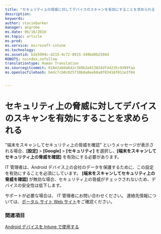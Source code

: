 ```yaml
---
title: "セキュリティ上の脅威に対してデバイスのスキャンを有効にすることを求められる | Microsoft Intune"
description: 
keywords: 
author: staciebarker
manager: angrobe
ms.date: 06/16/2016
ms.topic: article
ms.prod: 
ms.service: microsoft-intune
ms.technology: 
ms.assetid: b3e5994c-d215-4c72-8915-349bd0b2504d
ROBOTS: noindex,nofollow
translationtype: Human Translation
ms.sourcegitcommit: 618e2abda642c3b9b2e813824dfd4235c9309faa
ms.openlocfilehash: b4dc7cb0c025730b8a8eeb8a8f03416f011e3f04


---
```


# セキュリティ上の脅威に対してデバイスのスキャンを有効にすることを求められる

 "端末をスキャンしてセキュリティ上の脅威を確認" というメッセージが表示される場合、**[設定]** > **[Google]** > **[セキュリティ]** を選択し、**[端末をスキャンしてセキュリティ上の脅威を確認]** を有効にする必要があります。

IT 管理者は、Android デバイス上の会社のデータを保護するために、この設定を有効にすることを必須にしています。 **[端末をスキャンしてセキュリティ上の脅威を確認]** が無効な場合、セキュリティ上の脅威がチェックされないため、デバイスの安全性は低下します。

サポートが必要な場合は、 IT 管理者にお問い合わせください。 連絡先情報については、[ポータル サイト Web サイト](http://portal.manage.microsoft.com)をご確認ください。

### 関連項目
[Android デバイスを Intune で使用する](using-your-android-device-with-intune.md)



<!--HONumber=Jul16_HO4-->



